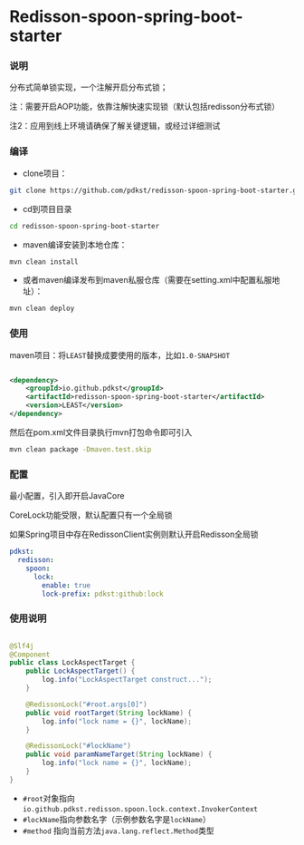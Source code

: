 # Redisson-spoon-spring-boot-starter

### 说明

分布式简单锁实现，一个注解开启分布式锁；

注：需要开启AOP功能，依靠注解快速实现锁（默认包括redisson分布式锁）

注2：应用到线上环境请确保了解关键逻辑，或经过详细测试

### 编译

- clone项目：

```bash
git clone https://github.com/pdkst/redisson-spoon-spring-boot-starter.git
```

- cd到项目目录

```bash
cd redisson-spoon-spring-boot-starter
```

- maven编译安装到本地仓库：

```bash
mvn clean install
```

- 或者maven编译发布到maven私服仓库（需要在setting.xml中配置私服地址）：

```bash
mvn clean deploy
```

### 使用

maven项目：将`LEAST`替换成要使用的版本，比如`1.0-SNAPSHOT`

```xml

<dependency>
	<groupId>io.github.pdkst</groupId>
	<artifactId>redisson-spoon-spring-boot-starter</artifactId>
	<version>LEAST</version>
</dependency>
```

然后在pom.xml文件目录执行mvn打包命令即可引入

```bash
mvn clean package -Dmaven.test.skip
```

### 配置

最小配置，引入即开启JavaCore

CoreLock功能受限，默认配置只有一个全局锁

如果Spring项目中存在RedissonClient实例则默认开启Redisson全局锁

```yaml
pdkst:
  redisson:
    spoon:
      lock:
        enable: true
        lock-prefix: pdkst:github:lock
```

### 使用说明

```java

@Slf4j
@Component
public class LockAspectTarget {
    public LockAspectTarget() {
        log.info("LockAspectTarget construct...");
    }

    @RedissonLock("#root.args[0]")
    public void rootTarget(String lockName) {
        log.info("lock name = {}", lockName);
    }

    @RedissonLock("#lockName")
    public void paramNameTarget(String lockName) {
        log.info("lock name = {}", lockName);
    }
}

```

- `#root`对象指向`io.github.pdkst.redisson.spoon.lock.context.InvokerContext`
- `#lockName`指向参数名字（示例参数名字是`lockName`）
- `#method` 指向当前方法`java.lang.reflect.Method`类型

